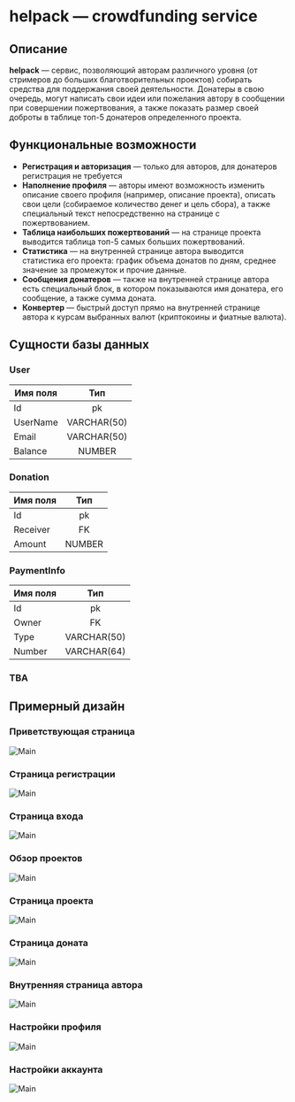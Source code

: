 # helpack — crowdfunding service

## Описание

**helpack** — сервис, позволяющий авторам различного уровня (от стримеров до больших благотворительных проектов) собирать средства для поддержания своей деятельности. Донатеры в свою очередь, могут написать свои идеи или пожелания автору в сообщении при совершении пожертвования, а также показать размер своей доброты в таблице топ-5 донатеров определенного проекта.

## Функциональные возможности

  * **Регистрация и авторизация** — только для авторов, для донатеров регистрация не требуется
  * **Наполнение профиля** — авторы имеют возможность изменить описание своего профиля (например, описание проекта), описать свои цели (собираемое количество денег и цель сбора), а также специальный текст непосредственно на странице с пожертвованием.
  * **Таблица наибольших пожертвований** — на странице проекта выводится таблица топ-5 самых больших пожертвований.
  * **Статистика** — на внутренней странице автора выводится статистика его проекта: график объема донатов по дням, среднее значение за промежуток и прочие данные.
  * **Сообщения донатеров** — также на внутренней странице автора есть специальный блок, в котором показываются имя донатера, его сообщение, а также сумма доната.
  * **Конвертер** — быстрый доступ прямо на внутренней странице автора к курсам выбранных валют (криптокоины и фиатные валюта).

## Сущности базы данных

### User
| Имя поля | Тип 
|-----------|:-----------:|
| Id | pk |
| UserName | VARCHAR(50) |
| Email | VARCHAR(50) |
| Balance | NUMBER |

### Donation
| Имя поля | Тип 
|-----------|:-----------:|
| Id | pk |
| Receiver | FK |
| Amount | NUMBER |

### PaymentInfo
| Имя поля | Тип 
|-----------|:-----------:|
| Id | pk |
| Owner | FK |
| Type | VARCHAR(50) |
| Number | VARCHAR(64) |

### TBA

## Примерный дизайн

### Приветствующая страница
![Main](About.png)

### Страница регистрации
![Main](Register.png)

### Страница входа
![Main](Login.png)

### Обзор проектов
![Main](Main.png)

### Страница проекта
![Main](Profile.png)

### Страница доната
![Main](Donating.png)

### Внутренняя страница автора
![Main](Account.png)

### Настройки профиля
![Main](Profile%20Settings.png)

### Настройки аккаунта
![Main](Account%20Settings.png)
